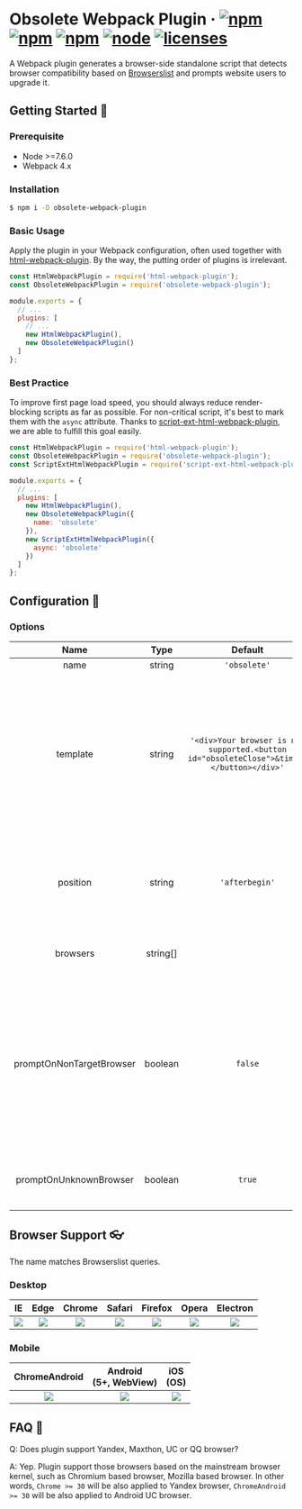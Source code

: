 # Obsolete Webpack Plugin &middot; [![npm](https://img.shields.io/circleci/project/github/ElemeFE/obsolete-webpack-plugin.svg)](https://circleci.com/gh/ElemeFE/obsolete-webpack-plugin) [![npm](https://img.shields.io/codecov/c/github/ElemeFE/obsolete-webpack-plugin.svg)](https://codecov.io/github/ElemeFE/obsolete-webpack-plugin) [![npm](https://img.shields.io/npm/v/obsolete-webpack-plugin.svg)](https://npmjs.com/package/obsolete-webpack-plugin) [![node](https://img.shields.io/node/v/obsolete-webpack-plugin.svg)](https://nodejs.org) [![licenses](https://img.shields.io/npm/l/obsolete-webpack-plugin.svg)](https://gitlab.alibaba-inc.com/eleme-fe-lpd/obsolete-webpack-plugin/blob/master/LICENSE)

A Webpack plugin generates a browser-side standalone script that detects browser compatibility based on [Browserslist](https://github.com/browserslist/browserslist) and prompts website users to upgrade it.

## Getting Started :rocket:

### Prerequisite

- Node >=7.6.0
- Webpack 4.x

### Installation

```sh
$ npm i -D obsolete-webpack-plugin
```

### Basic Usage

Apply the plugin in your Webpack configuration, often used together with [html-webpack-plugin](https://github.com/jantimon/html-webpack-plugin). By the way, the putting order of plugins is irrelevant.

```js
const HtmlWebpackPlugin = require('html-webpack-plugin');
const ObsoleteWebpackPlugin = require('obsolete-webpack-plugin');

module.exports = {
  // ...
  plugins: [
    // ...
    new HtmlWebpackPlugin(),
    new ObsoleteWebpackPlugin()
  ]
};
```

### Best Practice

To improve first page load speed, you should always reduce render-blocking scripts as far as possible. For non-critical script, it's best to mark them with the `async` attribute. Thanks to [script-ext-html-webpack-plugin](https://github.com/numical/script-ext-html-webpack-plugin), we are able to fulfill this goal easily.

```js
const HtmlWebpackPlugin = require('html-webpack-plugin');
const ObsoleteWebpackPlugin = require('obsolete-webpack-plugin');
const ScriptExtHtmlWebpackPlugin = require('script-ext-html-webpack-plugin');

module.exports = {
  // ...
  plugins: [
    new HtmlWebpackPlugin(),
    new ObsoleteWebpackPlugin({
      name: 'obsolete'
    }),
    new ScriptExtHtmlWebpackPlugin({
      async: 'obsolete'
    })
  ]
};
```

## Configuration :art:

### Options

| Name | Type | Default | Description
| :-: | :-: | :-: | :-:
| name | string | `'obsolete'` | The chunk name.
| template | string | `'<div>Your browser is not supported.<button id="obsoleteClose">&times;</button></div>'` | The prompt html template. It accepts any document fragment. E.g., `'<style>...</style><div>...</div><script>...</script>'`. Specially, the template will be removed when a node with attribute `id="obsoleteClose"` is clicked.
| position | string | `'afterbegin'` | If set `'afterbegin'`, the template will be injected into the start of body. <br>If set `'beforeend'`, the template will be injected into the end of body.
| browsers | string[] | | Browsers to support, overriding global browserslist configuration.
| promptOnNonTargetBrowser | boolean | `false` | If the current browser useragent doesn't match one of the target browsers, it's considered as unsupported. Thus, the prompt will be shown. E.g, your browserslist configuration is `ie > 8`, by default, the prompt won't be shown on Chrome or Safari browser.
| promptOnUnknownBrowser | boolean | `true` | If the current browser useragent is unknown, the prompt will be shown.

## Browser Support :eyeglasses:

The name matches Browserslist queries.

### Desktop

IE | Edge | Chrome | Safari | Firefox | Opera | Electron 
:-: | :-: | :-: | :-: | :-: | :-: | :-:
![](https://cdnjs.cloudflare.com/ajax/libs/browser-logos/46.1.0/archive/internet-explorer_9-11/internet-explorer_9-11_64x64.png) | ![](https://cdnjs.cloudflare.com/ajax/libs/browser-logos/46.1.0/edge/edge_64x64.png) | ![](https://cdnjs.cloudflare.com/ajax/libs/browser-logos/46.1.0/chrome/chrome_64x64.png) | ![](https://cdnjs.cloudflare.com/ajax/libs/browser-logos/46.1.0/safari/safari_64x64.png) | ![](https://cdnjs.cloudflare.com/ajax/libs/browser-logos/46.1.0/firefox/firefox_64x64.png) | ![](https://cdnjs.cloudflare.com/ajax/libs/browser-logos/46.1.0/opera/opera_64x64.png) | ![](https://cdnjs.cloudflare.com/ajax/libs/browser-logos/46.1.0/electron/electron_64x64.png)

### Mobile

ChromeAndroid | Android<br>(5+, WebView) | iOS<br>(OS)
:-: | :-: | :-:
![](https://cdnjs.cloudflare.com/ajax/libs/browser-logos/46.1.0/chrome/chrome_64x64.png) | ![](https://cdnjs.cloudflare.com/ajax/libs/browser-logos/46.1.0/android-webview-beta/android-webview-beta_64x64.png) | ![](https://cdnjs.cloudflare.com/ajax/libs/browser-logos/46.1.0/safari-ios/safari-ios_64x64.png)

## FAQ :tea:

Q: Does plugin support Yandex, Maxthon, UC or QQ browser?

A: Yep. Plugin support those browsers based on the mainstream browser kernel, such as Chromium based browser, Mozilla based browser. In other words, `Chrome >= 30` will be also applied to Yandex browser, `ChromeAndroid >= 30` will be also applied to Android UC browser.
